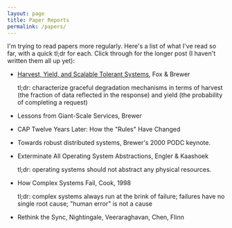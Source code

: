```yaml
---
layout: page
title: Paper Reports
permalink: /papers/
---
```


I'm trying to read papers more regularly. Here's a list of what I've read so far, with a quick tl;dr for each. Click through for the longer post (I haven't written them all up yet):

- [Harvest, Yield, and Scalable Tolerant Systems](/harvest-yield), Fox & Brewer

  tl;dr: characterize graceful degradation mechanisms in terms of harvest (the fraction of data reflected in the response) and yield (the probability of completing a request)

- Lessons from Giant-Scale Services, Brewer

- CAP Twelve Years Later: How the "Rules" Have Changed

- Towards robust distributed systems, Brewer's 2000 PODC keynote.

- Exterminate All Operating System Abstractions, Engler & Kaashoek

  tl;dr: operating systems should not abstract any physical resources.

- How Complex Systems Fail, Cook, 1998

  tl;dr: complex systems always run at the brink of failure; failures have no single root cause; "human error" is not a cause

- Rethink the Sync, Nightingale, Veeraraghavan, Chen, Flinn
